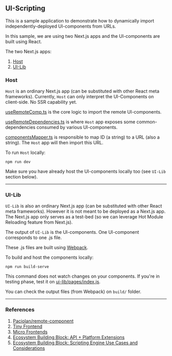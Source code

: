 ## UI-Scripting

This is a sample application to demonstrate how to dynamically import independently-deployed UI-components from URLs.

In this sample, we are using two Next.js apps and the UI-components are built using React.

The two Next.js apps:

1. [Host](host)
2. [UI-Lib](ui-lib)

### Host

`Host` is an ordinary Next.js app (can be substituted with other React meta frameworks). Currently, `Host` can only interpret the UI-Components on client-side. No SSR capability yet.

[useRemoteComp.ts](host/src/hooks/useRemoteComp.ts) is the core logic to import the remote UI-components.

[useRemoteDependencies.ts](host/src/hooks/useRemoteDependencies.ts) is where `Host` app exposes some common-dependencies consumed by various UI-components.

[componentsMapper.ts](host/src/util/componentsMapper.ts) is responsible to map ID (a string) to a URL (also a string). The `Host` app will then import this URL.

To run `Host` locally:

```
npm run dev
```

Make sure you have already host the UI-components locally too (see `UI-Lib` section below).

---

### UI-Lib

`UI-Lib` is also an ordinary Next.js app (can be substituted with other React meta frameworks). However it is not meant to be deployed as a Next.js app. The Next.js app only serves as a test-bed (so we can leverage Hot Module Reloading feature from Next.js).

The output of `UI-Lib` is the UI-components. One UI-component corresponds to one .js file.

These .js files are built using [Webpack](ui-lib/webpack.config.js).

To build and host the components locally:

```
npm run build-serve
```

This command does not watch changes on your components. If you're in testing phase, test it on [ui-lib/pages/index.js](ui-lib/pages/index.tsx).

You can check the output files (from Webpack) on `build/` folder.

---

### References

1. [Paciolan/remote-component](https://github.com/Paciolan/remote-component)
2. [Tiny Frontend](https://tiny-frontend.github.io/)
3. [Micro Frontends](https://martinfowler.com/articles/micro-frontends.html)
4. [Ecosystem Building Block: API + Platform Extensions](https://medium.com/gdplabs/ecosystem-building-block-api-platform-extensions-87fa0e38510f)
5. [Ecosystem Building Block: Scripting Engine Use Cases and Considerations](https://medium.com/gdplabs/java-scripting-engine-2720fbd7ba4d)
